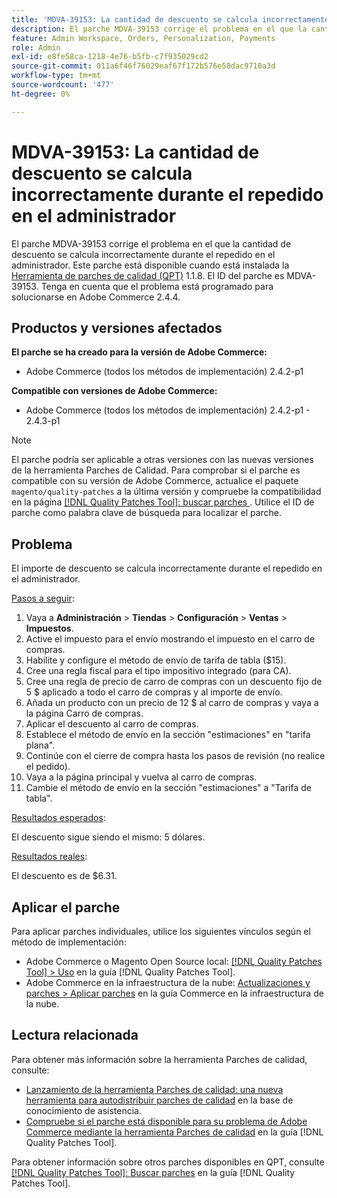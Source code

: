 ```yaml
---
title: 'MDVA-39153: La cantidad de descuento se calcula incorrectamente durante el repedido en el administrador'
description: El parche MDVA-39153 corrige el problema en el que la cantidad de descuento se calcula incorrectamente durante el repedido en el administrador. Este parche está disponible cuando está instalada la [Quality Patches Tool (QPT)](https://experienceleague.adobe.com/en/docs/commerce-operations/tools/quality-patches-tool/quality-patches-tool-to-self-serve-quality-patches) 1.1.8. El ID del parche es MDVA-39153. Tenga en cuenta que el problema está programado para solucionarse en Adobe Commerce 2.4.4.
feature: Admin Workspace, Orders, Personalization, Payments
role: Admin
exl-id: e8fe58ca-1218-4e76-b5fb-c7f935029cd2
source-git-commit: 011a6f46f76029eaf67f172b576e58dac9710a3d
workflow-type: tm+mt
source-wordcount: '477'
ht-degree: 0%

---
```


# MDVA-39153: La cantidad de descuento se calcula incorrectamente durante el repedido en el administrador

El parche MDVA-39153 corrige el problema en el que la cantidad de descuento se calcula incorrectamente durante el repedido en el administrador. Este parche está disponible cuando está instalada la [Herramienta de parches de calidad (QPT)](https://experienceleague.adobe.com/en/docs/commerce-operations/tools/quality-patches-tool/quality-patches-tool-to-self-serve-quality-patches) 1.1.8. El ID del parche es MDVA-39153. Tenga en cuenta que el problema está programado para solucionarse en Adobe Commerce 2.4.4.

## Productos y versiones afectados

**El parche se ha creado para la versión de Adobe Commerce:**

* Adobe Commerce (todos los métodos de implementación) 2.4.2-p1

**Compatible con versiones de Adobe Commerce:**

* Adobe Commerce (todos los métodos de implementación) 2.4.2-p1 - 2.4.3-p1

>[!NOTE]
>
>El parche podría ser aplicable a otras versiones con las nuevas versiones de la herramienta Parches de Calidad. Para comprobar si el parche es compatible con su versión de Adobe Commerce, actualice el paquete `magento/quality-patches` a la última versión y compruebe la compatibilidad en la página [[!DNL Quality Patches Tool]: buscar parches ](https://experienceleague.adobe.com/en/docs/commerce-operations/tools/quality-patches-tool/quality-patches-tool-to-self-serve-quality-patches). Utilice el ID de parche como palabra clave de búsqueda para localizar el parche.

## Problema

El importe de descuento se calcula incorrectamente durante el repedido en el administrador.

<u>Pasos a seguir</u>:

1. Vaya a **Administración** > **Tiendas** > **Configuración** > **Ventas** > **Impuestos**.
1. Active el impuesto para el envío mostrando el impuesto en el carro de compras.
1. Habilite y configure el método de envío de tarifa de tabla ($15).
1. Cree una regla fiscal para el tipo impositivo integrado (para CA).
1. Cree una regla de precio de carro de compras con un descuento fijo de 5 $ aplicado a todo el carro de compras y al importe de envío.
1. Añada un producto con un precio de 12 $ al carro de compras y vaya a la página Carro de compras.
1. Aplicar el descuento al carro de compras.
1. Establece el método de envío en la sección &quot;estimaciones&quot; en &quot;tarifa plana&quot;.
1. Continúe con el cierre de compra hasta los pasos de revisión (no realice el pedido).
1. Vaya a la página principal y vuelva al carro de compras.
1. Cambie el método de envío en la sección &quot;estimaciones&quot; a &quot;Tarifa de tabla&quot;.

<u>Resultados esperados</u>:

El descuento sigue siendo el mismo: 5 dólares.

<u>Resultados reales</u>:

El descuento es de $6.31.

## Aplicar el parche

Para aplicar parches individuales, utilice los siguientes vínculos según el método de implementación:

* Adobe Commerce o Magento Open Source local: [[!DNL Quality Patches Tool] > Uso](/help/tools/quality-patches-tool/usage.md) en la guía [!DNL Quality Patches Tool].
* Adobe Commerce en la infraestructura de la nube: [Actualizaciones y parches > Aplicar parches](https://experienceleague.adobe.com/docs/commerce-cloud-service/user-guide/develop/upgrade/apply-patches.html) en la guía Commerce en la infraestructura de la nube.

## Lectura relacionada

Para obtener más información sobre la herramienta Parches de calidad, consulte:

* [Lanzamiento de la herramienta Parches de calidad: una nueva herramienta para autodistribuir parches de calidad](https://experienceleague.adobe.com/en/docs/commerce-operations/tools/quality-patches-tool/quality-patches-tool-to-self-serve-quality-patches) en la base de conocimiento de asistencia.
* [Compruebe si el parche está disponible para su problema de Adobe Commerce mediante la herramienta Parches de calidad](/help/tools/quality-patches-tool/patches-available-in-qpt/check-patch-for-magento-issue-with-magento-quality-patches.md) en la guía [!DNL Quality Patches Tool].

Para obtener información sobre otros parches disponibles en QPT, consulte [[!DNL Quality Patches Tool]: Buscar parches](https://experienceleague.adobe.com/tools/commerce-quality-patches/index.html) en la guía [!DNL Quality Patches Tool].
